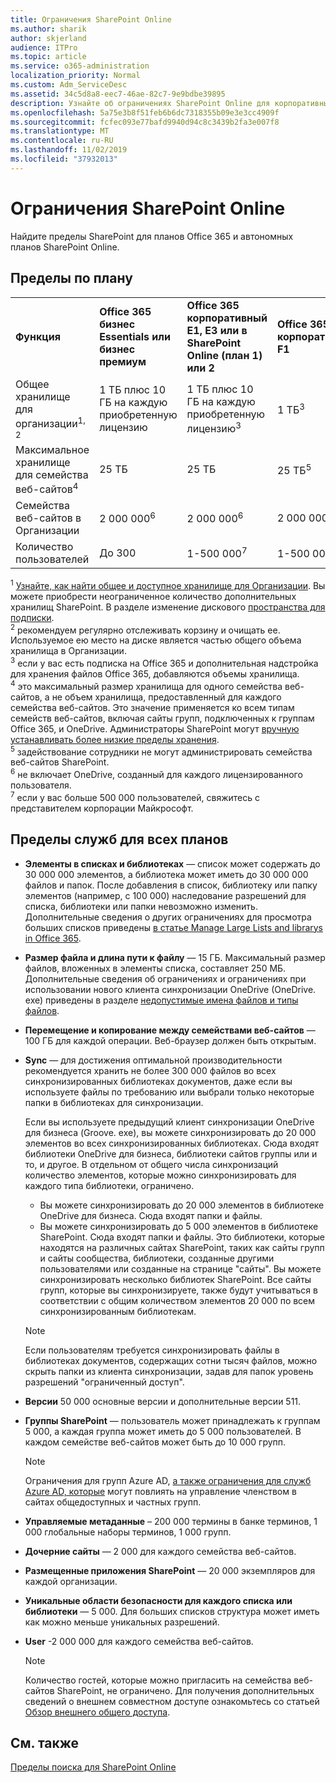 ```yaml
---
title: Ограничения SharePoint Online
ms.author: sharik
author: skjerland
audience: ITPro
ms.topic: article
ms.service: o365-administration
localization_priority: Normal
ms.custom: Adm_ServiceDesc
ms.assetid: 34c5d8a8-eec7-46ae-82c7-9e9bdbe39895
description: Узнайте об ограничениях SharePoint Online для корпоративных и автономных планов Office 365.
ms.openlocfilehash: 5a75e3b8f51feb6b6dc7318355b09e3e3cc4909f
ms.sourcegitcommit: fcfec093e77bafd9940d94c8c3439b2fa3e007f8
ms.translationtype: MT
ms.contentlocale: ru-RU
ms.lasthandoff: 11/02/2019
ms.locfileid: "37932013"
---
```

# <a name="sharepoint-online-limits"></a>Ограничения SharePoint Online

Найдите пределы SharePoint для планов Office 365 и автономных планов SharePoint Online.
  
## <a name="limits-by-plan"></a>Пределы по плану 

|||||
|:-----|:-----|:-----|:-----|
|**Функция** <br/> |**Office 365 бизнес Essentials или бизнес премиум** <br/> |**Office 365 корпоративный E1, E3 или в SharePoint Online (план 1) или 2** <br/> | **Office 365 корпоративный F1** <br/> |
|Общее хранилище для организации<sup>1, 2</sup> <br/> |1 ТБ плюс 10 ГБ на каждую приобретенную лицензию  <br/> |1 ТБ плюс 10 ГБ на каждую приобретенную лицензию<sup>3</sup> <br/> |1 ТБ<sup>3</sup> <br/> |
|Максимальное хранилище для семейства веб-сайтов<sup>4</sup><br/> |25 ТБ <br/> |25 ТБ <br/> |25 ТБ<sup>5</sup> <br/> |
|Семейства веб-сайтов в Организации  <br/> |2 000 000<sup>6</sup> <br/> |2 000 000<sup>6</sup> <br/> |2 000 000<br/> |
|Количество пользователей  <br/> |До 300  <br/> |1-500 000<sup>7</sup> <br/> |1-500 000<sup>7</sup> <br/> |
   
<sup>1</sup> [Узнайте, как найти общее и доступное хранилище для Организации](/sharepoint/manage-site-collection-storage-limits). Вы можете приобрести неограниченное количество дополнительных хранилищ SharePoint. В разделе изменение дискового [пространства для подписки](/office365/admin/subscriptions-and-billing/add-storage-space). 
<br/><sup>2</sup> рекомендуем регулярно отслеживать корзину и очищать ее. Используемое ею место на диске является частью общего объема хранилища в Организации. 
<br/> <sup>3</sup> если у вас есть подписка на Office 365 и дополнительная надстройка для хранения файлов Office 365, добавляются объемы хранилища. 
<br/> <sup>4</sup> это максимальный размер хранилища для одного семейства веб-сайтов, а не объем хранилища, предоставленный для каждого семейства веб-сайтов. Это значение применяется ко всем типам семейств веб-сайтов, включая сайты групп, подключенных к группам Office 365, и OneDrive. Администраторы SharePoint могут [вручную устанавливать более низкие пределы хранения](/sharepoint/manage-site-collection-storage-limits#manage-individual-site-storage-limits). 
<br/> <sup>5</sup> задействование сотрудники не могут администрировать семейства веб-сайтов SharePoint. 
<br/> <sup>6</sup> не включает OneDrive, созданный для каждого лицензированного пользователя. 
<br/> <sup>7</sup> если у вас больше 500 000 пользователей, свяжитесь с представителем корпорации Майкрософт. 
  
## <a name="service-limits-for-all-plans"></a>Пределы служб для всех планов

- **Элементы в списках и библиотеках** — список может содержать до 30 000 000 элементов, а библиотека может иметь до 30 000 000 файлов и папок. После добавления в список, библиотеку или папку элементов (например, с 100 000) наследование разрешений для списка, библиотеки или папки невозможно изменить. Дополнительные сведения о других ограничениях для просмотра больших списков приведены [в статье Manage Large Lists and librarys in Office 365](https://support.office.com/article/b4038448-ec0e-49b7-b853-679d3d8fb784). 

- **Размер файла и длина пути к файлу** — 15 ГБ. Максимальный размер файлов, вложенных в элементы списка, составляет 250 МБ. Дополнительные сведения об ограничениях и ограничениях при использовании нового клиента синхронизации OneDrive (OneDrive. exe) приведены в разделе [недопустимые имена файлов и типы файлов](https://support.office.com/article/64883a5d-228e-48f5-b3d2-eb39e07630fa).

- **Перемещение и копирование между семействами веб-сайтов** — 100 ГБ для каждой операции. Веб-браузер должен быть открытым.

- **Sync** — для достижения оптимальной производительности рекомендуется хранить не более 300 000 файлов во всех синхронизированных библиотеках документов, даже если вы используете файлы по требованию или выбрали только некоторые папки в библиотеках для синхронизации.

    Если вы используете предыдущий клиент синхронизации OneDrive для бизнеса (Groove. exe), вы можете синхронизировать до 20 000 элементов во всех синхронизированных библиотеках. Сюда входят библиотеки OneDrive для бизнеса, библиотеки сайтов группы или и то, и другое. В отдельном от общего числа синхронизаций количество элементов, которые можно синхронизировать для каждого типа библиотеки, ограничено.
    - Вы можете синхронизировать до 20 000 элементов в библиотеке OneDrive для бизнеса. Сюда входят папки и файлы. 
    - Вы можете синхронизировать до 5 000 элементов в библиотеке SharePoint. Сюда входят папки и файлы. Это библиотеки, которые находятся на различных сайтах SharePoint, таких как сайты групп и сайты сообщества, библиотеки, созданные другими пользователями или созданные на странице "сайты". Вы можете синхронизировать несколько библиотек SharePoint. Все сайты групп, которые вы синхронизируете, также будут учитываться в соответствии с общим количеством элементов 20 000 по всем синхронизированным библиотекам.

    > [!NOTE]
    > Если пользователям требуется синхронизировать файлы в библиотеках документов, содержащих сотни тысяч файлов, можно скрыть папки из клиента синхронизации, задав для папок уровень разрешений "ограниченный доступ". 

- **Версии** 50 000 основные версии и дополнительные версии 511.

- **Группы SharePoint** — пользователь может принадлежать к группам 5 000, а каждая группа может иметь до 5 000 пользователей. В каждом семействе веб-сайтов может быть до 10 000 групп.
    > [!NOTE]
    > Ограничения для групп Azure AD, [а также ограничения для служб Azure AD, которые](https://docs.microsoft.com/azure/active-directory/users-groups-roles/directory-service-limits-restrictions) могут повлиять на управление членством в сайтах общедоступных и частных групп. 
- **Управляемые метаданные** – 200 000 термины в банке терминов, 1 000 глобальные наборы терминов, 1 000 групп.

- **Дочерние сайты** — 2 000 для каждого семейства веб-сайтов.

- **Размещенные приложения SharePoint** — 20 000 экземпляров для каждой организации.

- **Уникальные области безопасности для каждого списка или библиотеки** — 5 000. Для больших списков структура может иметь как можно меньше уникальных разрешений.

- **User** -2 000 000 для каждого семейства веб-сайтов.
    > [!NOTE]
    > Количество гостей, которые можно пригласить на семейства веб-сайтов SharePoint, не ограничено. Для получения дополнительных сведений о внешнем совместном доступе ознакомьтесь со статьей [Обзор внешнего общего доступа](https://docs.microsoft.com/sharepoint/external-sharing-overview).
## <a name="see-also"></a>См. также

[Пределы поиска для SharePoint Online](https://docs.microsoft.com/sharepoint/search-limits)
